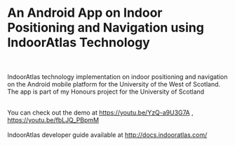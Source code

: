 # An Android App on Indoor Positioning and Navigation using IndoorAtlas Technology</br></br>

IndoorAtlas technology implementation on indoor positioning and navigation on the Android mobile platform for the University of the West of Scotland. The app is part of my Honours project for the University of Scotland</br></br>

You can check out the demo at https://youtu.be/YzQ-a9U3G7A , https://youtu.be/fbLJQ_PBpmM </br></br>
IndoorAtlas developer guide available at http://docs.indooratlas.com/
